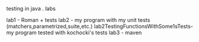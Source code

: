 testing in java . labs

lab1 - Roman + tests
lab2 - my program with my unit tests (matchers,parametrized,suite,etc.)
lab2TestingFunctionsWithSome1sTests- my program tested with kochocki's tests
lab3 - maven